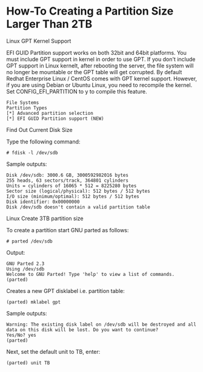 # How-To Creating a Partition Size Larger Than 2TB

Linux GPT Kernel Support

EFI GUID Partition support works on both 32bit and 64bit platforms. You must include GPT support in kernel in order to use GPT. If you don't include GPT support in Linux kernelt, after rebooting the server, the file system will no longer be mountable or the GPT table will get corrupted. By default Redhat Enterprise Linux / CentOS comes with GPT kernel support. However, if you are using Debian or Ubuntu Linux, you need to recompile the kernel. Set CONFIG_EFI_PARTITION to y to compile this feature.
```
File Systems
Partition Types
[*] Advanced partition selection
[*] EFI GUID Partition support (NEW)
```

Find Out Current Disk Size

Type the following command:
```
# fdisk -l /dev/sdb
```

Sample outputs:
```
Disk /dev/sdb: 3000.6 GB, 3000592982016 bytes
255 heads, 63 sectors/track, 364801 cylinders
Units = cylinders of 16065 * 512 = 8225280 bytes
Sector size (logical/physical): 512 bytes / 512 bytes
I/O size (minimum/optimal): 512 bytes / 512 bytes
Disk identifier: 0x00000000
Disk /dev/sdb doesn't contain a valid partition table
```

Linux Create 3TB partition size

To create a partition start GNU parted as follows:
```
# parted /dev/sdb
```
Output:
```
GNU Parted 2.3
Using /dev/sdb
Welcome to GNU Parted! Type 'help' to view a list of commands.
(parted)
```

Creates a new GPT disklabel i.e. partition table:
```
(parted) mklabel gpt
```
Sample outputs:
```
Warning: The existing disk label on /dev/sdb will be destroyed and all data on this disk will be lost. Do you want to continue?
Yes/No? yes
(parted)
```
Next, set the default unit to TB, enter:
```
(parted) unit TB
```